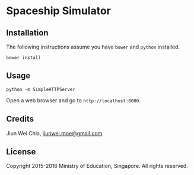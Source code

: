 # Spaceship Simulator

## Installation

The following instructions assume you have `bower` and `python` installed.

`bower install`

## Usage

`python -m SimpleHTTPServer`

Open a web browser and go to `http://localhost:8000`.

## Credits

Jiun Wei Chia, jiunwei.moe@gmail.com

## License

Copyright 2015-2016 Ministry of Education, Singapore. All rights reserved.
